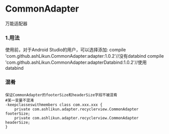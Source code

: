 # **CommonAdapter**
万能适配器

### 1.用法
使用前，对于Android Studio的用户，可以选择添加:
     compile 'com.github.ashLikun.CommonAdapter:adapter:1.0.2'//没有databind
     compile 'com.github.ashLikun.CommonAdapter:adapterDatabind:1.0.2'//使用databind

### 混肴
####
    保证CommonAdapter的footerSize和headerSize字段不被混肴
    #某一变量不混淆
    -keepclasseswithmembers class com.xxx.xxx {
        private com.ashlikun.adapter.recyclerview.CommonAdapter footerSize;
        private com.ashlikun.adapter.recyclerview.CommonAdapter headerSize;
    }

